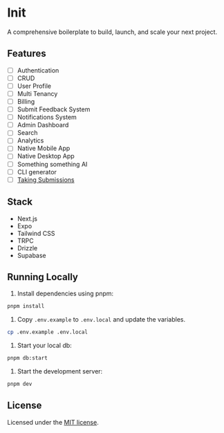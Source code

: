 # Init

A comprehensive boilerplate to build, launch, and scale your next project.

## Features

- [ ] Authentication
- [ ] CRUD
- [ ] User Profile
- [ ] Multi Tenancy
- [ ] Billing
- [ ] Submit Feedback System
- [ ] Notifications System
- [ ] Admin Dashboard
- [ ] Search
- [ ] Analytics
- [ ] Native Mobile App
- [ ] Native Desktop App
- [ ] Something something AI
- [ ] CLI generator
- [ ] [Taking Submissions](https://github.com/kyh/init/issues/new?assignees=&labels=%E2%9C%A8+enhancement&projects=&template=feature_request.yml&title=feat%3A+)

## Stack

- Next.js
- Expo
- Tailwind CSS
- TRPC
- Drizzle
- Supabase

## Running Locally

1. Install dependencies using pnpm:

```sh
pnpm install
```

1. Copy `.env.example` to `.env.local` and update the variables.

```sh
cp .env.example .env.local
```

1. Start your local db:

```sh
pnpm db:start
```

1. Start the development server:

```sh
pnpm dev
```

## License

Licensed under the [MIT license](https://github.com/kyh/init/blob/main/LICENSE).
